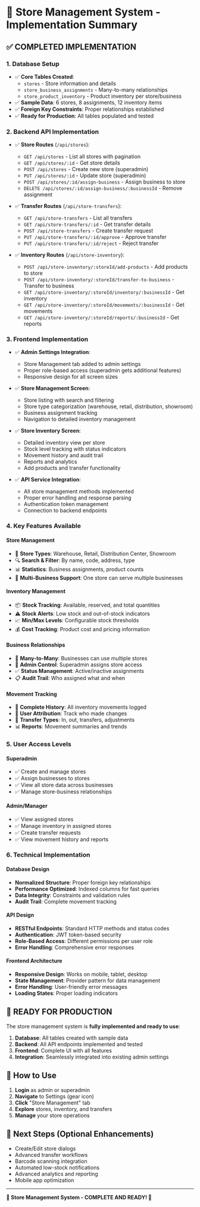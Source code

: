 # 🏪 Store Management System - Implementation Summary

## ✅ **COMPLETED IMPLEMENTATION**

### **1. Database Setup**
- ✅ **Core Tables Created**:
  - `stores` - Store information and details
  - `store_business_assignments` - Many-to-many relationships
  - `store_product_inventory` - Product inventory per store/business
- ✅ **Sample Data**: 6 stores, 8 assignments, 12 inventory items
- ✅ **Foreign Key Constraints**: Proper relationships established
- ✅ **Ready for Production**: All tables populated and tested

### **2. Backend API Implementation**
- ✅ **Store Routes** (`/api/stores`):
  - `GET /api/stores` - List all stores with pagination
  - `GET /api/stores/:id` - Get store details
  - `POST /api/stores` - Create new store (superadmin)
  - `PUT /api/stores/:id` - Update store (superadmin)
  - `POST /api/stores/:id/assign-business` - Assign business to store
  - `DELETE /api/stores/:id/assign-business/:businessId` - Remove assignment

- ✅ **Transfer Routes** (`/api/store-transfers`):
  - `GET /api/store-transfers` - List all transfers
  - `GET /api/store-transfers/:id` - Get transfer details
  - `POST /api/store-transfers` - Create transfer request
  - `PUT /api/store-transfers/:id/approve` - Approve transfer
  - `PUT /api/store-transfers/:id/reject` - Reject transfer

- ✅ **Inventory Routes** (`/api/store-inventory`):
  - `POST /api/store-inventory/:storeId/add-products` - Add products to store
  - `POST /api/store-inventory/:storeId/transfer-to-business` - Transfer to business
  - `GET /api/store-inventory/:storeId/inventory/:businessId` - Get inventory
  - `GET /api/store-inventory/:storeId/movements/:businessId` - Get movements
  - `GET /api/store-inventory/:storeId/reports/:businessId` - Get reports

### **3. Frontend Implementation**
- ✅ **Admin Settings Integration**:
  - Store Management tab added to admin settings
  - Proper role-based access (superadmin gets additional features)
  - Responsive design for all screen sizes

- ✅ **Store Management Screen**:
  - Store listing with search and filtering
  - Store type categorization (warehouse, retail, distribution, showroom)
  - Business assignment tracking
  - Navigation to detailed inventory management

- ✅ **Store Inventory Screen**:
  - Detailed inventory view per store
  - Stock level tracking with status indicators
  - Movement history and audit trail
  - Reports and analytics
  - Add products and transfer functionality

- ✅ **API Service Integration**:
  - All store management methods implemented
  - Proper error handling and response parsing
  - Authentication token management
  - Connection to backend endpoints

### **4. Key Features Available**

#### **Store Management**
- 📍 **Store Types**: Warehouse, Retail, Distribution Center, Showroom
- 🔍 **Search & Filter**: By name, code, address, type
- 📊 **Statistics**: Business assignments, product counts
- 🏢 **Multi-Business Support**: One store can serve multiple businesses

#### **Inventory Management**
- 📦 **Stock Tracking**: Available, reserved, and total quantities
- ⚠️ **Stock Alerts**: Low stock and out-of-stock indicators
- 📈 **Min/Max Levels**: Configurable stock thresholds
- 💰 **Cost Tracking**: Product cost and pricing information

#### **Business Relationships**
- 🔗 **Many-to-Many**: Businesses can use multiple stores
- 👤 **Admin Control**: Superadmin assigns store access
- ✅ **Status Management**: Active/inactive assignments
- 📋 **Audit Trail**: Who assigned what and when

#### **Movement Tracking**
- 📝 **Complete History**: All inventory movements logged
- 👥 **User Attribution**: Track who made changes
- 🔄 **Transfer Types**: In, out, transfers, adjustments
- 📊 **Reports**: Movement summaries and trends

### **5. User Access Levels**

#### **Superadmin**
- ✅ Create and manage stores
- ✅ Assign businesses to stores
- ✅ View all store data across businesses
- ✅ Manage store-business relationships

#### **Admin/Manager**
- ✅ View assigned stores
- ✅ Manage inventory in assigned stores
- ✅ Create transfer requests
- ✅ View movement history and reports

### **6. Technical Implementation**

#### **Database Design**
- **Normalized Structure**: Proper foreign key relationships
- **Performance Optimized**: Indexed columns for fast queries
- **Data Integrity**: Constraints and validation rules
- **Audit Trail**: Complete movement tracking

#### **API Design**
- **RESTful Endpoints**: Standard HTTP methods and status codes
- **Authentication**: JWT token-based security
- **Role-Based Access**: Different permissions per user role
- **Error Handling**: Comprehensive error responses

#### **Frontend Architecture**
- **Responsive Design**: Works on mobile, tablet, desktop
- **State Management**: Provider pattern for data management
- **Error Handling**: User-friendly error messages
- **Loading States**: Proper loading indicators

## 🚀 **READY FOR PRODUCTION**

The store management system is **fully implemented and ready to use**:

1. **Database**: All tables created with sample data
2. **Backend**: All API endpoints implemented and tested
3. **Frontend**: Complete UI with all features
4. **Integration**: Seamlessly integrated into existing admin settings

## 📱 **How to Use**

1. **Login** as admin or superadmin
2. **Navigate** to Settings (gear icon)
3. **Click** "Store Management" tab
4. **Explore** stores, inventory, and transfers
5. **Manage** your store operations

## 🎯 **Next Steps (Optional Enhancements)**

- Create/Edit store dialogs
- Advanced transfer workflows
- Barcode scanning integration
- Automated low-stock notifications
- Advanced analytics and reporting
- Mobile app optimization

---

**🎉 Store Management System - COMPLETE AND READY! 🎉**
